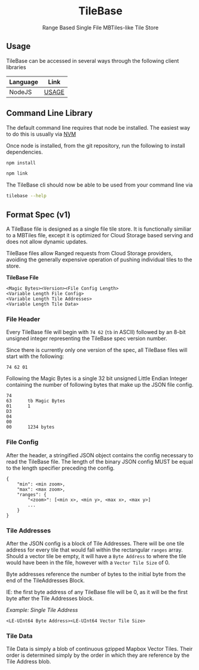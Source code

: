 <h1 align=center>TileBase</h1>
<p align=center>Range Based Single File MBTiles-like Tile Store</p>

## Usage

TileBase can be accessed in several ways through the following client libraries

| Language | Link |
| -------- | ---- |
| NodeJS   | [USAGE](https://openaddresses.github.io/tilebase/)

## Command Line Library

The default command line requires that node be installed. The easiest way to do this
is usually via [NVM](https://github.com/nvm-sh/nvm)

Once node is installed, from the git repository, run the following to install
dependencies.


```sh
npm install
```

```sh
npm link
```

The TileBase cli should now be able to be used from your command line via

```sh
tilebase --help
```

## Format Spec (v1)

A TileBase file is designed as a single file tile store. It is functionally similiar to a MBTiles file,
except it is optimized for Cloud Storage based serving and does not allow dynamic updates.

TileBase files allow Ranged requests from Cloud Storage providers, avoiding the generally expensive
operation of pushing individual tiles to the store.

__TileBase File__
```
<Magic Bytes><Version><File Config Length>
<Variable Length File Config>
<Variable Length Tile Addresses>
<Variable Length Tile Data>
```

### File Header

Every TileBase file will begin with `74 62` (`tb` in ASCII)  followed by an 8-bit unsigned integer
representing the TileBase spec version number.

Since there is currently only one version of the spec, all TileBase files will start with the following:
```
74 62 01
```

Following the Magic Bytes is a single 32 bit unsigned Little Endian Integer containing the number of following bytes
that make up the JSON file config.

```
74
63      tb Magic Bytes
01      1
D3
04
00
00      1234 bytes
```

### File Config

After the header, a stringified JSON object contains the config necessary to read the
TileBase file. The length of the binary JSON config MUST be equal to the length
specifier preceding the config.

```
{
    "min": <min zoom>,
    "max": <max zoom>,
    "ranges": {
        "<zoom>": [<min x>, <min y>, <max x>, <max y>]
        ...
    }
}
```

### Tile Addresses

After the JSON config is a block of Tile Addresses. There will be one tile
address for every tile that would fall within the rectangular `ranges` array.
Should a vector tile be empty, it will have a `Byte Address` to where the tile
would have been in the file, however with a `Vector Tile Size` of 0.

Byte addresses reference the number of bytes to the initial byte from the end
of the TileAddresses Block.

IE: the first byte address of any TileBase file will be 0, as it will be the
first byte after the Tile Addresses block.

_Example: Single Tile Address_
```
<LE-UInt64 Byte Address><LE-UInt64 Vector Tile Size>
```

### Tile Data

Tile Data is simply a blob of continuous gzipped Mapbox Vector Tiles. Their order
is determined simply by the order in which they are reference by the Tile
Address blob.

